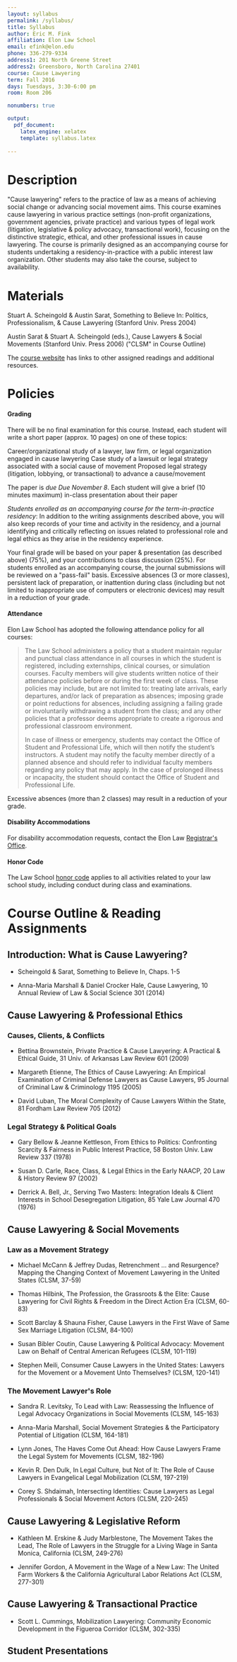 ```yaml
---
layout: syllabus
permalink: /syllabus/
title: Syllabus
author: Eric M. Fink
affiliation: Elon Law School
email: efink@elon.edu
phone: 336-279-9334
address1: 201 North Greene Street
address2: Greensboro, North Carolina 27401
course: Cause Lawyering
term: Fall 2016
days: Tuesdays, 3:30-6:00 pm
room: Room 206

nonumbers: true 

output: 
  pdf_document:
    latex_engine: xelatex
    template: syllabus.latex
  
---
```


# Description

"Cause lawyering" refers to the practice of law as a means of achieving social change or advancing social movement aims. This course examines cause lawyering in various practice settings (non-profit organizations, government agencies, private practice) and various types of legal work (litigation, legislative & policy advocacy, transactional work), focusing on the distinctive strategic, ethical, and other professional issues in cause lawyering. The course is primarily designed as an accompanying course for students undertaking a residency-in-practice with a public interest law organization. Other students may also take the course, subject to availability.


# Materials

Stuart A. Scheingold & Austin Sarat, Something to Believe In: Politics, Professionalism, & Cause Lawyering (Stanford Univ. Press 2004)

Austin Sarat & Stuart A. Scheingold (eds.), Cause Lawyers & Social Movements (Stanford Univ. Press 2006) ("CLSM" in Course Outline)

The [course website](https://www.emfink.net/CauseLawyering) has links to other assigned readings and additional resources. 


# Policies 

#### Grading

There will be no final examination for this course. Instead, each student will write a short paper (approx. 10 pages) on one of these topics: 

Career/organizational study of a lawyer, law firm, or legal organization engaged in cause lawyering
Case study of a lawsuit or legal strategy associated with a social cause of movement
Proposed legal strategy (litigation, lobbying, or transactional) to advance a cause/movement

The paper is *due Due November 8*. Each student will give a brief (10 minutes maximum) in-class presentation about their paper 

*Students enrolled as an accompanying course for the term-in-practice residency*: In addition to the writing assignments described above, you will also keep records of your time and activity in the residency, and a journal identifying and critically reflecting on issues related to professional role and legal ethics as they arise in the residency experience.

Your final grade will be based on your paper & presentation (as described above) (75%), and your contributions to class discussion (25%). For students enrolled as an accompanying course, the journal submissions will be reviewed on a "pass-fail" basis. Excessive absences (3 or more classes), persistent lack of preparation, or inattention during class (including but not limited to inappropriate use of computers or electronic devices) may result in a reduction of your grade.

#### Attendance 

Elon Law School has adopted the following attendance policy for all courses: 

> The Law School administers a policy that a student maintain regular and punctual class attendance in all courses in which the student is registered, including externships, clinical courses, or simulation courses. Faculty members will give students written notice of their attendance policies before or during the first week of class. These policies may include, but are not limited to: treating late arrivals, early departures, and/or lack of preparation as absences; imposing grade or point reductions for absences, including assigning a failing grade or involuntarily withdrawing a student from the class; and any other policies that a professor deems appropriate to create a rigorous and professional classroom environment.
>
> In case of illness or emergency, students may contact the Office of Student and Professional Life, which will then notify the student’s instructors. A student may notify the faculty member directly of a planned absence and should refer to individual faculty members regarding any policy that may apply. In the case of prolonged illness or incapacity, the student should contact the Office of Student and Professional Life.

Excessive absences (more than 2 classes) may result in a reduction of your grade.

#### Disability Accommodations 

For disability accommodation requests, contact the Elon Law [Registrar's Office](https://www.elon.edu/e/law/academics/registrar-office/index.html). 

#### Honor Code 

The Law School [honor code](https://www.elon.edu/e/law/student-experience/honor-code.html) applies to all activities related to your law school study, including conduct during class and examinations. 

# Course Outline & Reading Assignments

## Introduction: What is Cause Lawyering?

- Scheingold & Sarat, Something to Believe In, Chaps. 1-5

- Anna-Maria Marshall & Daniel Crocker Hale, Cause Lawyering, 10 Annual Review of Law & Social Science 301 (2014)

## Cause Lawyering & Professional Ethics

### Causes, Clients, & Conflicts

- Bettina Brownstein, Private Practice & Cause Lawyering: A Practical & Ethical Guide, 31 Univ. of Arkansas Law Review 601 (2009)

- Margareth Etienne, The Ethics of Cause Lawyering: An Empirical Examination of Criminal Defense Lawyers as Cause Lawyers, 95 Journal of Criminal Law & Criminology 1195 (2005)

- David Luban, The Moral Complexity of Cause Lawyers Within the State, 81 Fordham Law Review 705 (2012)

### Legal Strategy & Political Goals

- Gary Bellow & Jeanne Kettleson, From Ethics to Politics: Confronting Scarcity & Fairness in Public Interest Practice, 58 Boston Univ. Law Review 337 (1978)

- Susan D. Carle, Race, Class, & Legal Ethics in the Early NAACP, 20 Law & History Review 97 (2002)

- Derrick A. Bell, Jr., Serving Two Masters: Integration Ideals & Client Interests in School Desegregation Litigation, 85 Yale Law Journal 470 (1976)

## Cause Lawyering & Social Movements

### Law as a Movement Strategy

- Michael McCann & Jeffrey Dudas, Retrenchment ... and Resurgence? Mapping the Changing Context of Movement Lawyering in the United States (CLSM, 37-59)

- Thomas Hilbink, The Profession, the Grassroots & the Elite: Cause Lawyering for Civil Rights & Freedom in the Direct Action Era (CLSM, 60-83)

- Scott Barclay & Shauna Fisher, Cause Lawyers in the First Wave of Same Sex Marriage Litigation (CLSM, 84-100)

- Susan Bibler Coutin, Cause Lawyering & Political Advocacy: Movement Law on Behalf of Central American Refugees (CLSM, 101-119)

- Stephen Meili, Consumer Cause Lawyers in the United States: Lawyers for the Movement or a Movement Unto Themselves? (CLSM, 120-141)

### The Movement Lawyer's Role

- Sandra R. Levitsky, To Lead with Law: Reassessing the Influence of Legal Advocacy Organizations in Social Movements (CLSM, 145-163)

- Anna-Maria Marshall, Social Movement Strategies & the Participatory Potential of Litigation (CLSM, 164-181)

- Lynn Jones, The Haves Come Out Ahead: How Cause Lawyers Frame the Legal System for Movements (CLSM, 182-196)

- Kevin R. Den Dulk, In Legal Culture, but Not of It: The Role of Cause Lawyers in Evangelical Legal Mobilization (CLSM, 197-219)

- Corey S. Shdaimah, Intersecting Identities: Cause Lawyers as Legal Professionals & Social Movement Actors (CLSM, 220-245)

## Cause Lawyering & Legislative Reform

- Kathleen M. Erskine & Judy Marblestone, The Movement Takes the Lead, The Role of Lawyers in the Struggle for a Living Wage in Santa Monica, California (CLSM, 249-276)

- Jennifer Gordon, A Movement in the Wage of a New Law: The United Farm Workers & the California Agricultural Labor Relations Act (CLSM, 277-301)

## Cause Lawyering & Transactional Practice

- Scott L. Cummings, Mobilization Lawyering: Community Economic Development in the Figueroa Corridor (CLSM, 302-335)

## Student Presentations


